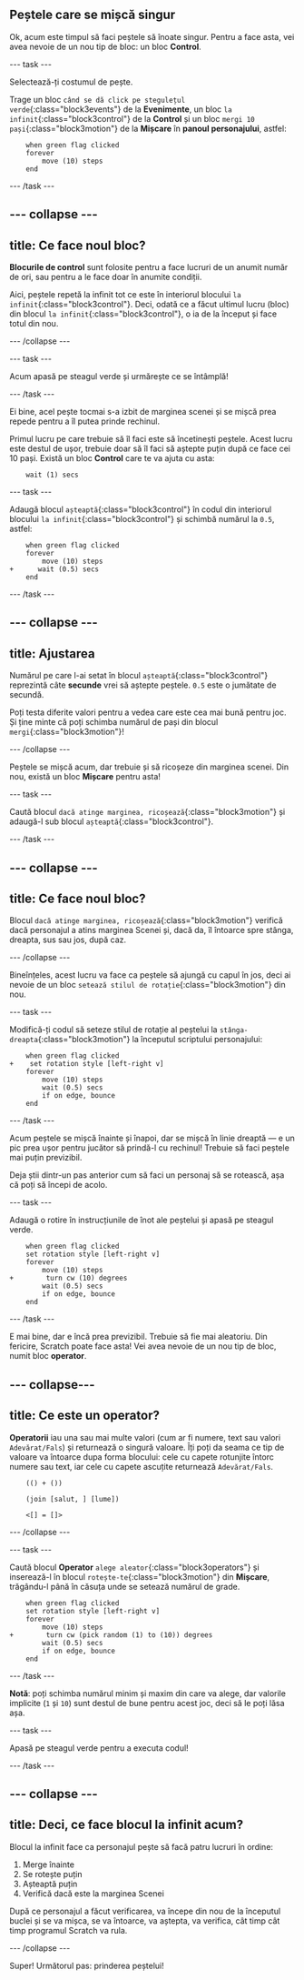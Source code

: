## Peștele care se mișcă singur

Ok, acum este timpul să faci peștele să înoate singur. Pentru a face asta, vei avea nevoie de un nou tip de bloc: un bloc **Control**.

--- task ---

Selectează-ți costumul de pește.

Trage un bloc `când se dă click pe stegulețul verde`{:class="block3events"} de la **Evenimente**, un bloc `la infinit`{:class="block3control"} de la **Control** și un bloc `mergi 10 pași`{:class="block3motion"} de la **Mișcare** în **panoul personajului**, astfel:

```blocks3
    when green flag clicked
    forever
        move (10) steps
    end
```

--- /task ---

--- collapse ---
---
title: Ce face noul bloc?
---

**Blocurile de control** sunt folosite pentru a face lucruri de un anumit număr de ori, sau pentru a le face doar în anumite condiții.

Aici, peștele repetă la infinit tot ce este în interiorul blocului `la infinit`{:class="block3control"}. Deci, odată ce a făcut ultimul lucru (bloc) din blocul `la infinit`{:class="block3control"}, o ia de la început și face totul din nou.

--- /collapse ---

--- task ---

Acum apasă pe steagul verde și urmărește ce se întâmplă!

--- /task ---

Ei bine, acel pește tocmai s-a izbit de marginea scenei și se mișcă prea repede pentru a îl putea prinde rechinul.

Primul lucru pe care trebuie să îl faci este să încetinești peștele. Acest lucru este destul de ușor, trebuie doar să îl faci să aștepte puțin după ce face cei 10 pași. Există un bloc **Control** care te va ajuta cu asta:

```blocks3
    wait (1) secs
```

--- task ---

Adaugă blocul `așteaptă`{:class="block3control"} în codul din interiorul blocului `la infinit`{:class="block3control"} și schimbă numărul la `0.5`, astfel:

```blocks3
    when green flag clicked
    forever
        move (10) steps
+      wait (0.5) secs
    end
```

--- /task ---

--- collapse ---
---
title: Ajustarea
---

Numărul pe care l-ai setat în blocul `așteaptă`{:class="block3control"} reprezintă câte **secunde** vrei să aștepte peștele. `0.5` este o jumătate de secundă.

Poți testa diferite valori pentru a vedea care este cea mai bună pentru joc. Și ține minte că poți schimba numărul de pași din blocul `mergi`{:class="block3motion"}!

--- /collapse ---

Peștele se mișcă acum, dar trebuie și să ricoșeze din marginea scenei. Din nou, există un bloc **Mișcare** pentru asta!

--- task ---

Caută blocul `dacă atinge marginea, ricoșează`{:class="block3motion"} și adaugă-l sub blocul `așteaptă`{:class="block3control"}.

--- /task ---

--- collapse ---
---
title: Ce face noul bloc?
---

Blocul `dacă atinge marginea, ricoșează`{:class="block3motion"} verifică dacă personajul a atins marginea Scenei și, dacă da, îl întoarce spre stânga, dreapta, sus sau jos, după caz.

--- /collapse ---

Bineînțeles, acest lucru va face ca peștele să ajungă cu capul în jos, deci ai nevoie de un bloc `setează stilul de rotație`{:class="block3motion"} din nou.

--- task ---

Modifică-ți codul să seteze stilul de rotație al peștelui la `stânga-dreapta`{:class="block3motion"} la începutul scriptului personajului:

```blocks3
    when green flag clicked
+    set rotation style [left-right v]
    forever
        move (10) steps
        wait (0.5) secs
        if on edge, bounce
    end
```

--- /task ---

Acum peștele se mișcă înainte și înapoi, dar se mișcă în linie dreaptă — e un pic prea ușor pentru jucător să prindă-l cu rechinul! Trebuie să faci peștele mai puțin previzibil.

Deja știi dintr-un pas anterior cum să faci un personaj să se rotească, așa că poți să începi de acolo.

--- task ---

Adaugă o rotire în instrucțiunile de înot ale peștelui și apasă pe steagul verde.

```blocks3
    when green flag clicked
    set rotation style [left-right v]
    forever
        move (10) steps
+        turn cw (10) degrees
        wait (0.5) secs
        if on edge, bounce
    end
```

--- /task ---

E mai bine, dar e încă prea previzibil. Trebuie să fie mai aleatoriu. Din fericire, Scratch poate face asta! Vei avea nevoie de un nou tip de bloc, numit bloc **operator**.

--- collapse---
---
title: Ce este un operator?
---
**Operatorii** iau una sau mai multe valori (cum ar fi numere, text sau valori `Adevărat/Fals`) și returnează o singură valoare. Îți poți da seama ce tip de valoare va întoarce dupa forma blocului: cele cu capete rotunjite întorc numere sau text, iar cele cu capete ascuțite returnează `Adevărat/Fals`.

```blocks3
    (() + ())

    (join [salut, ] [lume])

    <[] = []>
```

--- /collapse ---

--- task ---

Caută blocul **Operator** `alege aleator`{:class="block3operators"} și inserează-l în blocul `rotește-te`{:class="block3motion"} din **Mișcare**, trăgându-l până în căsuța unde se setează numărul de grade.

```blocks3
    when green flag clicked
    set rotation style [left-right v]
    forever 
        move (10) steps
+        turn cw (pick random (1) to (10)) degrees
        wait (0.5) secs
        if on edge, bounce
    end
```

--- /task ---

**Notă**: poți schimba numărul minim și maxim din care va alege, dar valorile implicite (`1` și `10`) sunt destul de bune pentru acest joc, deci să le poți lăsa așa.

--- task ---

Apasă pe steagul verde pentru a executa codul!

--- /task ---

--- collapse ---
---
title: Deci, ce face blocul la infinit acum?
---

Blocul la infinit face ca personajul pește să facă patru lucruri în ordine:

1. Merge înainte
2. Se rotește puțin
3. Așteaptă puțin
4. Verifică dacă este la marginea Scenei

După ce personajul a făcut verificarea, va începe din nou de la începutul buclei și se va mișca, se va întoarce, va aștepta, va verifica, cât timp cât timp programul Scratch va rula.

--- /collapse ---

Super! Următorul pas: prinderea peștelui!